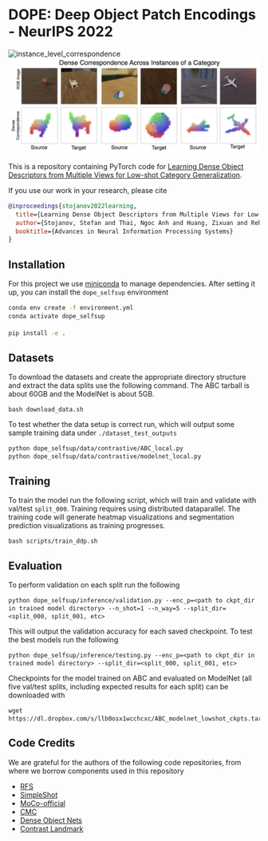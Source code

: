 # DOPE: Deep Object Patch Encodings - NeurIPS 2022

![instance_level_correspondence](images/dense_corr.gif)
![category_level_correspondence](images/dense_corr_cat.png)

This is a repository containing PyTorch code for [Learning Dense Object Descriptors from Multiple
Views for Low-shot Category Generalization](https://arxiv.org/abs/2211.15059).

If you use our work in your research, please cite
```bibtex
@inproceedings{stojanov2022learning,
  title={Learning Dense Object Descriptors from Multiple Views for Low-shot Category Generalization},
  author={Stojanov, Stefan and Thai, Ngoc Anh and Huang, Zixuan and Rehg, James Matthew},
  booktitle={Advances in Neural Information Processing Systems}
}
```
## Installation

For this project we use [miniconda](https://docs.conda.io/en/latest/miniconda.html) to manage dependencies. After setting it up, you can install the `dope_selfsup` environment

```bash
conda env create -f environment.yml
conda activate dope_selfsup

pip install -e .
```
## Datasets
To download the datasets and create the appropriate directory structure and extract the data splits use the following command. The ABC tarball is about 60GB and the ModelNet is about 5GB.
```
bash download_data.sh
```
To test whether the data setup is correct run, which will output some sample training data under `./dataset_test_outputs`
```
python dope_selfsup/data/contrastive/ABC_local.py
python dope_selfsup/data/contrastive/modelnet_local.py
```
## Training
To train the model run the following script, which will train and validate with val/test `split_000`. Training requires using distributed dataparallel. The training code will generate heatmap visualizations and segmentation prediction visualizations as training progresses.
```
bash scripts/train_ddp.sh
```

## Evaluation
To perform validation on each split run the following
```
python dope_selfsup/inference/validation.py --enc_p=<path to ckpt_dir in trained model directory> --n_shot=1 --n_way=5 --split_dir=<split_000, split_001, etc>
```
This will output the validation accuracy for each saved checkpoint. To test the best models run the following
```
python dope_selfsup/inference/testing.py --enc_p=<path to ckpt_dir in trained model directory> --split_dir=<split_000, split_001, etc>
```

Checkpoints for the model trained on ABC and evaluated on ModelNet (all five val/test splits, including expected results for each split) can be downloaded with
```
wget https://dl.dropbox.com/s/llb0osx1wcchcxc/ABC_modelnet_lowshot_ckpts.tar
```

## Code Credits
We are grateful for the authors of the following code repositories, from where we borrow components used in this repository
* [RFS](https://github.com/WangYueFt/rfs/)
* [SimpleShot](https://github.com/mileyan/simple_shot)
* [MoCo-official](https://github.com/facebookresearch/moco)
* [CMC](https://github.com/HobbitLong/CMC)
* [Dense Object Nets](https://github.com/RobotLocomotion/pytorch-dense-correspondence)
* [Contrast Landmark](https://github.com/cvl-umass/contrast-landmark)

